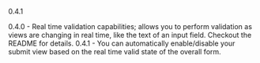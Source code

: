 0.4.1

0.4.0 - Real time validation capabilities; allows you to perform validation as views are changing in real 
time, like the text of an input field. Checkout the README for details.
0.4.1 - You can automatically enable/disable your submit view based on the real time valid state of the overall form.
